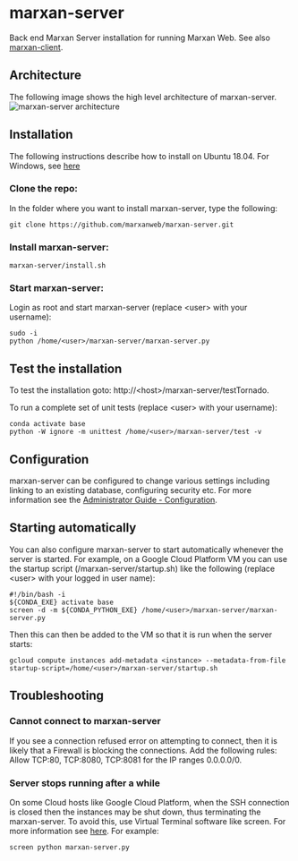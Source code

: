 # marxan-server
Back end Marxan Server installation for running Marxan Web. See also [marxan-client](https://github.com/marxanweb/marxan-client).

## Architecture
The following image shows the high level architecture of marxan-server. 
![marxan-server architecture](https://github.com/marxanweb/marxan-client/raw/master/architecture_client.png)  

## Installation
The following instructions describe how to install on Ubuntu 18.04. For Windows, see [here](https://github.com/marxanweb/general/releases)    

### Clone the repo:  
In the folder where you want to install marxan-server, type the following:
```
git clone https://github.com/marxanweb/marxan-server.git
```
### Install marxan-server:
```
marxan-server/install.sh
```

### Start marxan-server:
Login as root and start marxan-server (replace \<user\> with your username):
```
sudo -i
python /home/<user>/marxan-server/marxan-server.py
```

## Test the installation
To test the installation goto: http://\<host\>/marxan-server/testTornado.  

To run a complete set of unit tests (replace \<user\> with your username):  
```
conda activate base
python -W ignore -m unittest /home/<user>/marxan-server/test -v
```
  
## Configuration  
marxan-server can be configured to change various settings including linking to an existing database, configuring security etc. For more information see the [Administrator Guide - Configuration](https://docs.marxanweb.org/admin.html#configuration).  

## Starting automatically

You can also configure marxan-server to start automatically whenever the server is started. For example, on a Google Cloud Platform VM you can use the startup script (/marxan-server/startup.sh) like the following (replace \<user\> with your logged in user name):

```
#!/bin/bash -i
${CONDA_EXE} activate base
screen -d -m ${CONDA_PYTHON_EXE} /home/<user>/marxan-server/marxan-server.py
```

Then this can then be added to the VM so that it is run when the server starts:

```
gcloud compute instances add-metadata <instance> --metadata-from-file startup-script=/home/<user>/marxan-server/startup.sh
```

## Troubleshooting
### Cannot connect to marxan-server
If you see a connection refused error on attempting to connect, then it is likely that a Firewall is blocking the connections. Add the following rules: Allow TCP:80, TCP:8080, TCP:8081 for the IP ranges 0.0.0.0/0. 

### Server stops running after a while
On some Cloud hosts like Google Cloud Platform, when the SSH connection is closed then the instances may be shut down, thus terminating the marxan-server. To avoid this, use Virtual Terminal software like screen. For more information see [here](https://www.tecmint.com/keep-remote-ssh-sessions-running-after-disconnection/).  For example:  

```
screen python marxan-server.py
```
